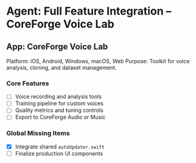 # Agent: Full Feature Integration – CoreForge Voice Lab

## App: CoreForge Voice Lab
Platform: iOS, Android, Windows, macOS, Web
Purpose: Toolkit for voice analysis, cloning, and dataset management.

### Core Features
- [ ] Voice recording and analysis tools
- [ ] Training pipeline for custom voices
- [ ] Quality metrics and tuning controls
- [ ] Export to CoreForge Audio or Music

### Global Missing Items
- [x] Integrate shared `autoUpdater.swift`
- [ ] Finalize production UI components
